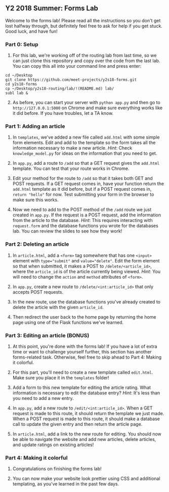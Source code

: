 ## Y2 2018 Summer: Forms Lab

Welcome to the forms lab! Please read all the instructions so you don't
get lost halfway through, but definitely feel free to ask for help if you
get stuck. Good luck, and have fun!

### Part 0: Setup

1. For this lab, we're working off of the routing lab from last time, so
we can just clone this repository and copy over the code from the last lab.
You can copy this all into your command line and press enter:
```
cd ~/Desktop
git clone https://github.com/meet-projects/y2s18-forms.git
cd y2s18-forms
cp ~/Desktop/y2s18-routing/lab/!(README.md) lab/
subl lab &
```
2. As before, you can start your server with `python app.py` and then go
to `http://127.0.0.1:5000` on Chrome and make sure everything works like
it did before. If you have troubles, let a TA know.

### Part 1: Adding an article

1. In `templates`, we've added a new file called `add.html` with some simple
form elements. Edit and add to the template so the form takes all the
information necessary to make a new article. *Hint*: Check `knowledge_model.py`
for ideas on the information that you need to get.

2. In `app.py`, add a route to `/add` so that a GET request gives the
`add.html` template. You can test that your route works in Chrome.

3. Edit your method for the route to `/add` so that it takes both GET and POST
requests. If a GET request comes in, have your function return the `add.html`
template as it did before, but if a POST request comes in, `return "hello"`
for now. Test submitting your form in the browser to make sure this works.

4. Now we need to add to the POST method of the `/add` route we just created
in `app.py`. If the request is a POST request, add the information from the
article to the database. *Hint*: This requires interacting with `request.form`
and the database functions you wrote for the databases lab. You can review
the slides to see how they work!

### Part 2: Deleting an article

1. In `article.html`, add a `<form>` tag somewhere that has one `<input>`
element with `type="submit"` and `value="delete"`. Edit the form element
so that when submitted, it makes a POST to `/delete/<article_id>`, where
the `article_id` is of the article currently being viewed. *Hint*: You
will need to change the `action` and `method` attributes of `<form>`.

2. In `app.py`, create a new route to `/delete/<int:article_id>` that
only accepts POST requests.

3. In the new route, use the database functions you've already created to
delete the article with the given `article_id`.

4. Then redirect the user back to the home page by returning the home page
using one of the Flask functions we've learned.

### Part 3: Editing an article (BONUS)

1. At this point, you're done with the forms lab! If you have a lot of
extra time or want to challenge yourself further, this section
has another forms-related task. Otherwise, feel free to skip ahead to
Part 4: Making it colorful.

2. For this part, you'll need to create a new template called `edit.html`.
Make sure you place it in the `templates` folder!

3. Add a form to this new template for editing the article rating. What
information is necessary to edit the database entry? *Hint*: It's less than
you need to add a new entry.

4. In `app.py`, add a new route to `/edit/<int:article_id>`. When a GET
request is made to this route, it should return the template we just made.
When a POST request is made to this route, it should make a database call
to update the given entry and then return the article page.

5. In `article.html`, add a link to the new route for editing. You should now
be able to navigate the website and add new articles, delete articles, and
update ratings on existing articles!

### Part 4: Making it colorful

1. Congratulations on finishing the forms lab!

2. You can now make your website look prettier using CSS and additional
templating, as you've learned in the past few days.
